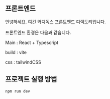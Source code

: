 ## 프론트엔드

안녕하세요. 여긴 와치독스 프론트엔드 디렉토리입니다.

프론트엔드 환경은 다음과 같습니다.

Main : React + Typescript

build : vite

css : tailwindCSS

## 프로젝트 실행 방법

``` bash
npm run dev
```

